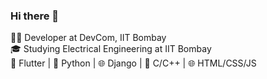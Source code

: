 ### Hi there 👋<br>


<!--
**PSYCHNERD2512/PSYCHNERD2512** is a ✨ _special_ ✨ repository because its `README.md` (this file) appears on your GitHub profile.

Here are some ideas to get you started:

- 🔭 I’m currently working on ...
- 🌱 I’m currently learning ...
- 👯 I’m looking to collaborate on ...
- 🤔 I’m looking for help with ...
- 💬 Ask me about ...
- 📫 How to reach me: ...
- 😄 Pronouns: ...
- ⚡ Fun fact: ...
-->
👨‍💻 Developer at DevCom, IIT Bombay<br>
🎓 Studying Electrical Engineering at IIT Bombay<br>
🚀 Flutter | 🐍 Python | 🌐 Django | 📝 C/C++ | 🌐 HTML/CSS/JS<br>



